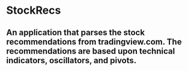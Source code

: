# StockRecs
## An application that parses the stock recommendations from tradingview.com. The recommendations are based upon technical indicators, oscillators, and pivots.

